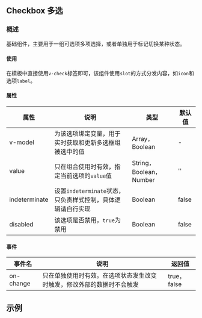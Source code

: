 ## Checkbox 多选

### 概述
基础组件，主要用于一组可选项多项选择，或者单独用于标记切换某种状态。

#### 使用
在模板中直接使用`v-check`标签即可，该组件使用`slot`的方式分发内容，如`icon`和选项`label`。

#### 属性
属性 | 说明 | 类型 | 默认值
------------ | ------------- | ------------- | -------------
v-model | 为该选项绑定变量，用于实时获取和更新多选框组被选中的值 | Array，Boolean | -
value | 只在组合使用时有效，指定当前选项的`value`值 | String，Boolean，Number | ''
indeterminate | 设置`indeterminate`状态，只负责样式控制，具体逻辑请自行实现 | Boolean | false
disabled | 该选项是否禁用，`true`为禁用 | Boolean | false

#### 事件
事件名 | 说明 | 返回值
------------ | ------------- | -------------
on-change | 只在单独使用时有效。在选项状态发生改变时触发，修改外部的数据时不会触发 | true，false

## 示例